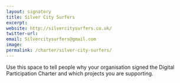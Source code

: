 ```yaml
---
layout: signatory
title: Silver City Surfers
excerpt: 
website: http://silvercitysurfers.co.uk/
twitter-url:
email: Silvercitysurfers@gmail.com
image: 
permalink: /charter/silver-city-surfers/
---
```


Use this space to tell people why your organisation signed the Digital Participation Charter and which projects you are supporting.
